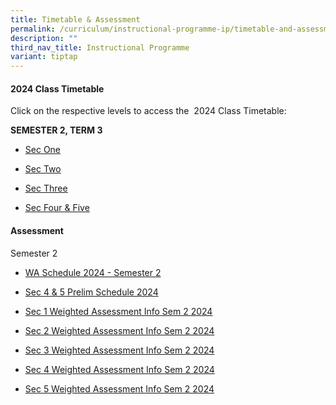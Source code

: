 ```yaml
---
title: Timetable & Assessment
permalink: /curriculum/instructional-programme-ip/timetable-and-assessment/
description: ""
third_nav_title: Instructional Programme
variant: tiptap
---
```

<h4>2024 Class Timetable</h4>
<p>Click on the respective levels to access the&nbsp; 2024 Class Timetable:</p>
<p><strong>SEMESTER 2, TERM 3</strong>
</p>
<ul>
<li>
<p><a href="https://drive.google.com/file/d/1SbfbGr-YxlkBG1Io-9Kokj2Ek8FYK3-W/view?usp=drive_link" class="XqQF9c" rel="noopener noreferrer nofollow" target="_blank"><u>Sec One</u></a>
</p>
</li>
<li>
<p><a href="https://drive.google.com/file/d/1xXHNi6Q7OTMtKI9maVkyYYAbrSDOWn8a/view?usp=drive_link" class="XqQF9c" rel="noopener noreferrer nofollow" target="_blank"><u>Sec Two</u></a>
</p>
</li>
<li>
<p><a href="https://drive.google.com/file/d/1COcFtEEyLYnaaPkyPUoScKT-DN8e4V_0/view?usp=drive_link" class="XqQF9c" rel="noopener noreferrer nofollow" target="_blank"><u>Sec Three</u></a>
</p>
</li>
<li>
<p><a href="https://drive.google.com/file/d/1mCsIn-GEIhAknte7948Y5qKM_tzlXo6e/view?usp=drive_link" class="XqQF9c" rel="noopener noreferrer nofollow" target="_blank"><u>Sec Four &amp; Five</u></a>
</p>
</li>
</ul>
<p></p>
<h4>Assessment</h4>
<p>Semester 2</p>
<ul data-tight="true" class="tight">
<li>
<p><a href="/files/WA &amp; MA/2024 Semester 2/Semester_2_WA3_Schedule_2024.pdf" rel="noopener noreferrer nofollow" target="_blank">WA Schedule 2024 - Semester 2</a>
</p>
</li>
<li>
<p><a href="/files/WA &amp; MA/2024 Semester 2/2024_Sec4_5_PRELIM_SCHEDULE__Final_v_8_Jul_.pdf" rel="noopener noreferrer nofollow" target="_blank">Sec 4 &amp; 5 Prelim Schedule 2024</a>
</p>
</li>
<li>
<p><a href="/files/WA &amp; MA/2024 Semester 2/Sec_1_Weighted_Assesment_Info_Sem_2_2024__Final_.pdf" rel="noopener noreferrer nofollow" target="_blank">Sec 1 Weighted Assessment Info Sem 2 2024</a>
</p>
</li>
<li>
<p><a href="/files/WA &amp; MA/2024 Semester 2/Sec_2_Weighted_Assesment_Info_Sem_2_2024__Final_.pdf" rel="noopener noreferrer nofollow" target="_blank">Sec 2 Weighted Assessment Info Sem 2 2024</a>
</p>
</li>
<li>
<p><a href="/files/WA &amp; MA/2024 Semester 2/Sec_3_Weighted_Assesment_Info_Sem_2_2024__Final_.pdf" rel="noopener noreferrer nofollow" target="_blank">Sec 3 Weighted Assessment Info Sem 2 2024</a>
</p>
</li>
<li>
<p><a href="/files/WA &amp; MA/2024 Semester 2/Sec_4_Assessment_Information_Sem2_2024__Final_.pdf" rel="noopener noreferrer nofollow" target="_blank">Sec 4 Weighted Assessment Info Sem 2 2024</a>
</p>
</li>
<li>
<p><a href="/files/WA &amp; MA/2024 Semester 2/Sec_5_Assessment_Information_Sem2_2024__Final_.pdf" rel="noopener noreferrer nofollow" target="_blank">Sec 5 Weighted Assessment Info Sem 2 2024</a>
</p>
</li>
</ul>
<p></p>